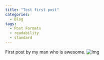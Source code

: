 ```yaml
---
title: "Test first post"
categories:
  - Blog
tags:
  - Post Formats
  - readability
  - standard
---
```


First post by my man who is awesome.
![Img](/home/yash/Projects_Local/piku-blog/assets/images/sexy-me.jpeg  "Img")